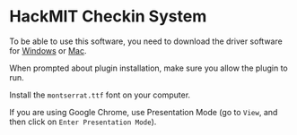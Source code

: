 # HackMIT Checkin System

To be able to use this software, you need to download the driver software for
[Windows][dymo-win] or [Mac][dymo-mac].

When prompted about plugin installation, make sure you allow the plugin to run.

Install the `montserrat.ttf` font on your computer.

If you are using Google Chrome, use Presentation Mode (go to `View`, and then
click on `Enter Presentation Mode`).

[dymo-win]: http://download.dymo.com/dymo/Software/Win/DLS8Setup.8.5.1.exe
[dymo-mac]: http://download.dymo.com/dymo/Software/Mac/DLS8Setup.8.5.1.dmg
